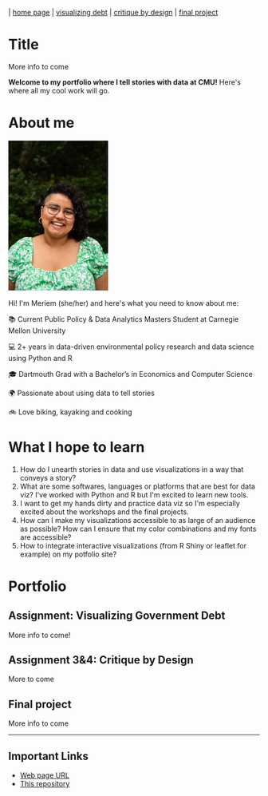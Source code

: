 | [home page](https://itsmeriem.github.io/Meriem/) | [visualizing debt](visualizing-debt.md) | [critique by design](critique-by-design.md) | [final project](final-project.md)

# Title
More info to come

**Welcome to my portfolio where I tell stories with data at CMU!** Here's where all my cool work will go. 

# About me

<img src="DSC_3375.jpg" width="200"/>

Hi!  I'm Meriem (she/her) and here's what you need to know about me:

📚 Current Public Policy & Data Analytics Masters Student at Carnegie Mellon University

💻 2+ years in data-driven environmental policy research and data science using Python and R

🎓 Dartmouth Grad with a Bachelor’s in Economics and Computer Science

🌍 Passionate about using data to tell stories

🚲 Love biking, kayaking and cooking


# What I hope to learn

1. How do I unearth stories in data and use visualizations in a way that conveys a story?
2. What are some softwares, languages or platforms that are best for data viz? I've worked with Python and R but I'm excited to learn new tools.
3. I want to get my hands dirty and practice data viz so I'm especially excited about the workshops and the final projects.
4. How can I make my visualizations accessible to as large of an audience as possible? How can I ensure that my color combinations and my fonts are accessible?
5. How to integrate interactive visualizations (from R Shiny or leaflet for example) on my potfolio site?

# Portfolio

## Assignment: Visualizing Government Debt
More info to come!

## Assignment 3&4: Critique by Design
More to come

## Final project
More info to come

---
## Important Links 
- [Web page URL](https://itsmeriem.github.io/Meriem/)
- [This repository](https://github.com/ItsMeriem/Meriem)
